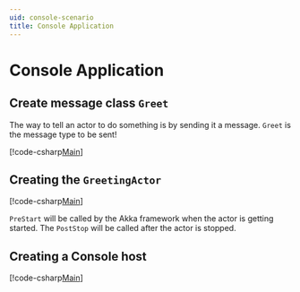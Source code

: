 ```yaml
---
uid: console-scenario
title: Console Application
---
```

# Console Application

## Create message class `Greet`

The way to tell an actor to do something is by sending it a message. `Greet` is the message type to be sent!

[!code-csharp[Main](../../../src/examples/HelloAkka/HelloWorld/Greet.cs?name=hello-world-message)]

## Creating the `GreetingActor`

[!code-csharp[Main](../../../src/examples/HelloAkka/HelloWorld/GreetingActor.cs?name=akka-hello-world-greeting)]

`PreStart` will be called by the Akka framework when the actor is getting started. The `PostStop` will be called after the actor is stopped.

## Creating a Console host

[!code-csharp[Main](../../../src/examples/HelloAkka/HelloWorld/Program.cs?name=akka-hello-world-main)]